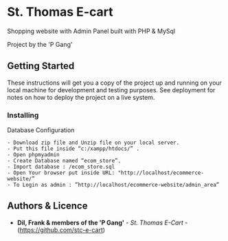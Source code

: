 # St. Thomas E-cart
Shopping website with Admin Panel built with PHP & MySql

Project by the 'P Gang'

## Getting Started

These instructions will get you a copy of the project up and running on your local machine for development and testing purposes. See deployment for notes on how to deploy the project on a live system.

### Installing

Database Configuration
```
- Download zip file and Unzip file on your local server.
- Put this file inside “c:/xampp/htdocs/” .
- Open phpmyadmin
- Create Database named “ecom_store”. 
- Import database : /ecom_store.sql
- Open Your browser put inside URL: "http://localhost/ecommerce-website/”
- To Login as admin : ”http://localhost/ecommerce-website/admin_area”
```


## Authors & Licence

* **Dil, Frank & members of the 'P Gang'** - *St. Thomas E-Cart* - (https://github.com/stc-e-cart)
